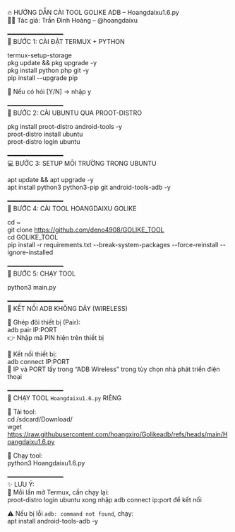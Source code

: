 🔥 HƯỚNG DẪN CÀI TOOL GOLIKE ADB – Hoangdaixu1.6.py  
👨‍💻 Tác giả: Trần Đình Hoàng – @hoangdaixu

━━━━━━━━━━━━━━━  
📲 BƯỚC 1: CÀI ĐẶT TERMUX + PYTHON  

termux-setup-storage  
pkg update && pkg upgrade -y  
pkg install python php git -y  
pip install --upgrade pip  

🔁 Nếu có hỏi [Y/N] → nhập y

━━━━━━━━━━━━━━━  
🧠 BƯỚC 2: CÀI UBUNTU QUA PROOT-DISTRO  

pkg install proot-distro android-tools -y  
proot-distro install ubuntu  
proot-distro login ubuntu

━━━━━━━━━━━━━━━  
💻 BƯỚC 3: SETUP MÔI TRƯỜNG TRONG UBUNTU  

apt update && apt upgrade -y  
apt install python3 python3-pip git android-tools-adb -y

━━━━━━━━━━━━━━━  
🚀 BƯỚC 4: CÀI TOOL HOANGDAIXU GOLIKE  

cd ~  
git clone https://github.com/deno4908/GOLIKE_TOOL  
cd GOLIKE_TOOL  
pip install -r requirements.txt --break-system-packages --force-reinstall --ignore-installed

━━━━━━━━━━━━━━━  
🎯 BƯỚC 5: CHẠY TOOL  

python3 main.py

━━━━━━━━━━━━━━━  
📶 KẾT NỐI ADB KHÔNG DÂY (WIRELESS)  

🔸 Ghép đôi thiết bị (Pair):  
adb pair IP:PORT  
👉 Nhập mã PIN hiện trên thiết bị

🔸 Kết nối thiết bị:  
adb connect IP:PORT  
📌 IP và PORT lấy trong “ADB Wireless” trong tùy chọn nhà phát triển điện thoại

━━━━━━━━━━━━━━━  
📂 CHẠY TOOL `Hoangdaixu1.6.py` RIÊNG  

🔸 Tải tool:  
cd /sdcard/Download/  
wget https://raw.githubusercontent.com/hoangxiro/Golikeadb/refs/heads/main/Hoangdaixu1.6.py  

🔸 Chạy tool:  
python3 Hoangdaixu1.6.py

━━━━━━━━━━━━━━━  
✨ LƯU Ý:  
🔁 Mỗi lần mở Termux, cần chạy lại:  
proot-distro login ubuntu
xong nhập adb connect ip:port để kết nối 

⚠️ Nếu bị lỗi `adb: command not found`, chạy:  
apt install android-tools-adb -y
